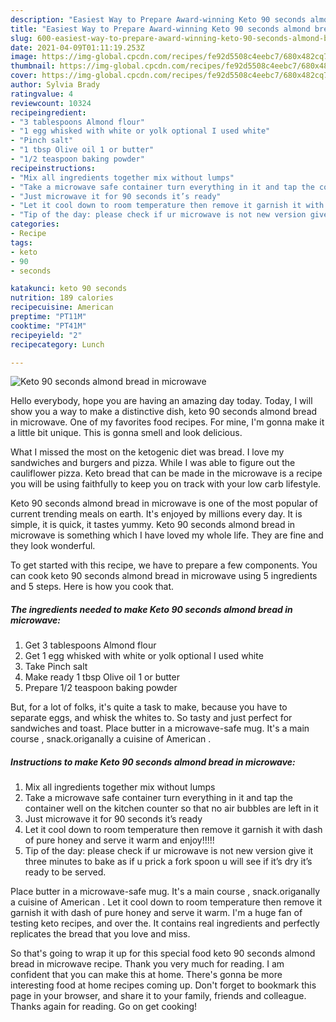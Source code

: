 ```yaml
---
description: "Easiest Way to Prepare Award-winning Keto 90 seconds almond bread in microwave"
title: "Easiest Way to Prepare Award-winning Keto 90 seconds almond bread in microwave"
slug: 600-easiest-way-to-prepare-award-winning-keto-90-seconds-almond-bread-in-microwave
date: 2021-04-09T01:11:19.253Z
image: https://img-global.cpcdn.com/recipes/fe92d5508c4eebc7/680x482cq70/keto-90-seconds-almond-bread-in-microwave-recipe-main-photo.jpg
thumbnail: https://img-global.cpcdn.com/recipes/fe92d5508c4eebc7/680x482cq70/keto-90-seconds-almond-bread-in-microwave-recipe-main-photo.jpg
cover: https://img-global.cpcdn.com/recipes/fe92d5508c4eebc7/680x482cq70/keto-90-seconds-almond-bread-in-microwave-recipe-main-photo.jpg
author: Sylvia Brady
ratingvalue: 4
reviewcount: 10324
recipeingredient:
- "3 tablespoons Almond flour"
- "1 egg whisked with white or yolk optional I used white"
- "Pinch salt"
- "1 tbsp Olive oil 1 or butter"
- "1/2 teaspoon baking powder"
recipeinstructions:
- "Mix all ingredients together mix without lumps"
- "Take a microwave safe container turn everything in it and tap the container well on the kitchen counter so that no air bubbles are left in it"
- "Just microwave it for 90 seconds it’s ready"
- "Let it cool down to room temperature then remove it garnish it with dash of pure honey and serve it warm and enjoy!!!!!"
- "Tip of the day: please check if ur microwave is not new version give it three minutes to bake as if u prick a fork spoon u will see if it’s dry it’s ready to be served."
categories:
- Recipe
tags:
- keto
- 90
- seconds

katakunci: keto 90 seconds 
nutrition: 189 calories
recipecuisine: American
preptime: "PT11M"
cooktime: "PT41M"
recipeyield: "2"
recipecategory: Lunch

---
```



![Keto 90 seconds almond bread in microwave](https://img-global.cpcdn.com/recipes/fe92d5508c4eebc7/680x482cq70/keto-90-seconds-almond-bread-in-microwave-recipe-main-photo.jpg)

Hello everybody, hope you are having an amazing day today. Today, I will show you a way to make a distinctive dish, keto 90 seconds almond bread in microwave. One of my favorites food recipes. For mine, I'm gonna make it a little bit unique. This is gonna smell and look delicious.

What I missed the most on the ketogenic diet was bread. I love my sandwiches and burgers and pizza. While I was able to figure out the cauliflower pizza. Keto bread that can be made in the microwave is a recipe you will be using faithfully to keep you on track with your low carb lifestyle.

Keto 90 seconds almond bread in microwave is one of the most popular of current trending meals on earth. It's enjoyed by millions every day. It is simple, it is quick, it tastes yummy. Keto 90 seconds almond bread in microwave is something which I have loved my whole life. They are fine and they look wonderful.


To get started with this recipe, we have to prepare a few components. You can cook keto 90 seconds almond bread in microwave using 5 ingredients and 5 steps. Here is how you cook that.

<!--inarticleads1-->

##### The ingredients needed to make Keto 90 seconds almond bread in microwave:

1. Get 3 tablespoons Almond flour
1. Get 1 egg whisked with white or yolk optional I used white
1. Take Pinch salt
1. Make ready 1 tbsp Olive oil 1 or butter
1. Prepare 1/2 teaspoon baking powder


But, for a lot of folks, it&#39;s quite a task to make, because you have to separate eggs, and whisk the whites to. So tasty and just perfect for sandwiches and toast. Place butter in a microwave-safe mug. It&#39;s a main course , snack.origanally a cuisine of American . 

<!--inarticleads2-->

##### Instructions to make Keto 90 seconds almond bread in microwave:

1. Mix all ingredients together mix without lumps
1. Take a microwave safe container turn everything in it and tap the container well on the kitchen counter so that no air bubbles are left in it
1. Just microwave it for 90 seconds it’s ready
1. Let it cool down to room temperature then remove it garnish it with dash of pure honey and serve it warm and enjoy!!!!!
1. Tip of the day: please check if ur microwave is not new version give it three minutes to bake as if u prick a fork spoon u will see if it’s dry it’s ready to be served.


Place butter in a microwave-safe mug. It&#39;s a main course , snack.origanally a cuisine of American . Let it cool down to room temperature then remove it garnish it with dash of pure honey and serve it warm. I&#39;m a huge fan of testing keto recipes, and over the. It contains real ingredients and perfectly replicates the bread that you love and miss. 

So that's going to wrap it up for this special food keto 90 seconds almond bread in microwave recipe. Thank you very much for reading. I am confident that you can make this at home. There's gonna be more interesting food at home recipes coming up. Don't forget to bookmark this page in your browser, and share it to your family, friends and colleague. Thanks again for reading. Go on get cooking!
